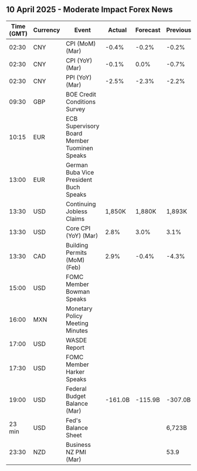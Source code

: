 ## 10 April 2025 - Moderate Impact Forex News

| Time (GMT) | Currency | Event | Actual | Forecast | Previous |
|------|----------|-------|--------|----------|----------|
| 02:30 | CNY | CPI (MoM) (Mar) | -0.4% | -0.2% | -0.2% |
| 02:30 | CNY | CPI (YoY) (Mar) | -0.1% | 0.0% | -0.7% |
| 02:30 | CNY | PPI (YoY) (Mar) | -2.5% | -2.3% | -2.2% |
| 09:30 | GBP | BOE Credit Conditions Survey |  |  |  |
| 10:15 | EUR | ECB Supervisory Board Member Tuominen Speaks |  |  |  |
| 13:00 | EUR | German Buba Vice President Buch Speaks |  |  |  |
| 13:30 | USD | Continuing Jobless Claims | 1,850K | 1,880K | 1,893K |
| 13:30 | USD | Core CPI (YoY) (Mar) | 2.8% | 3.0% | 3.1% |
| 13:30 | CAD | Building Permits (MoM) (Feb) | 2.9% | -0.4% | -4.3% |
| 15:00 | USD | FOMC Member Bowman Speaks |  |  |  |
| 16:00 | MXN | Monetary Policy Meeting Minutes |  |  |  |
| 17:00 | USD | WASDE Report |  |  |  |
| 17:30 | USD | FOMC Member Harker Speaks |  |  |  |
| 19:00 | USD | Federal Budget Balance (Mar) | -161.0B | -115.9B | -307.0B |
| 23 min | USD | Fed's Balance Sheet |  |  | 6,723B |
| 23:30 | NZD | Business NZ PMI (Mar) |  |  | 53.9 |
